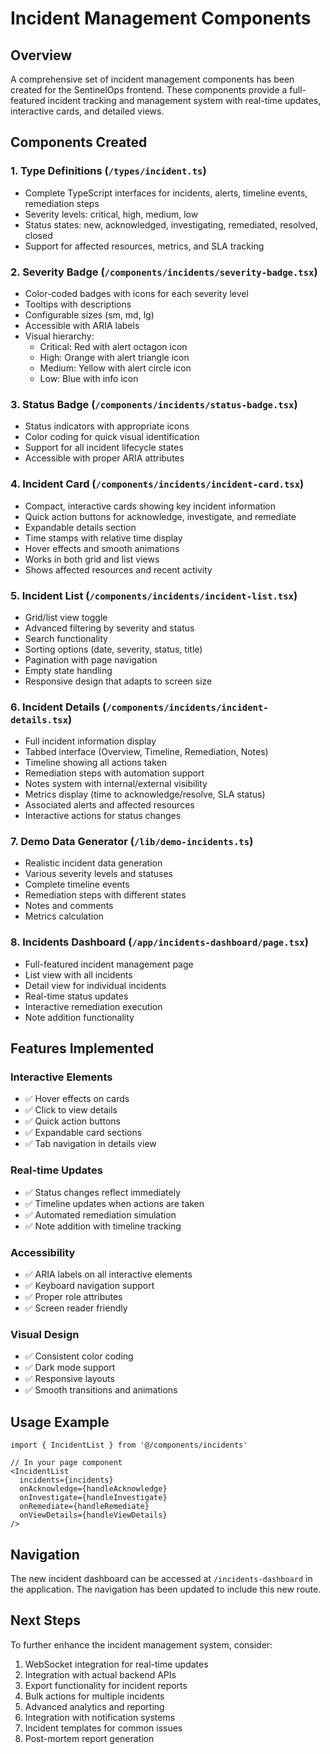 # Incident Management Components

## Overview

A comprehensive set of incident management components has been created for the SentinelOps frontend. These components provide a full-featured incident tracking and management system with real-time updates, interactive cards, and detailed views.

## Components Created

### 1. Type Definitions (`/types/incident.ts`)
- Complete TypeScript interfaces for incidents, alerts, timeline events, remediation steps
- Severity levels: critical, high, medium, low
- Status states: new, acknowledged, investigating, remediated, resolved, closed
- Support for affected resources, metrics, and SLA tracking

### 2. Severity Badge (`/components/incidents/severity-badge.tsx`)
- Color-coded badges with icons for each severity level
- Tooltips with descriptions
- Configurable sizes (sm, md, lg)
- Accessible with ARIA labels
- Visual hierarchy:
  - Critical: Red with alert octagon icon
  - High: Orange with alert triangle icon
  - Medium: Yellow with alert circle icon
  - Low: Blue with info icon

### 3. Status Badge (`/components/incidents/status-badge.tsx`)
- Status indicators with appropriate icons
- Color coding for quick visual identification
- Support for all incident lifecycle states
- Accessible with proper ARIA attributes

### 4. Incident Card (`/components/incidents/incident-card.tsx`)
- Compact, interactive cards showing key incident information
- Quick action buttons for acknowledge, investigate, and remediate
- Expandable details section
- Time stamps with relative time display
- Hover effects and smooth animations
- Works in both grid and list views
- Shows affected resources and recent activity

### 5. Incident List (`/components/incidents/incident-list.tsx`)
- Grid/list view toggle
- Advanced filtering by severity and status
- Search functionality
- Sorting options (date, severity, status, title)
- Pagination with page navigation
- Empty state handling
- Responsive design that adapts to screen size

### 6. Incident Details (`/components/incidents/incident-details.tsx`)
- Full incident information display
- Tabbed interface (Overview, Timeline, Remediation, Notes)
- Timeline showing all actions taken
- Remediation steps with automation support
- Notes system with internal/external visibility
- Metrics display (time to acknowledge/resolve, SLA status)
- Associated alerts and affected resources
- Interactive actions for status changes

### 7. Demo Data Generator (`/lib/demo-incidents.ts`)
- Realistic incident data generation
- Various severity levels and statuses
- Complete timeline events
- Remediation steps with different states
- Notes and comments
- Metrics calculation

### 8. Incidents Dashboard (`/app/incidents-dashboard/page.tsx`)
- Full-featured incident management page
- List view with all incidents
- Detail view for individual incidents
- Real-time status updates
- Interactive remediation execution
- Note addition functionality

## Features Implemented

### Interactive Elements
- ✅ Hover effects on cards
- ✅ Click to view details
- ✅ Quick action buttons
- ✅ Expandable card sections
- ✅ Tab navigation in details view

### Real-time Updates
- ✅ Status changes reflect immediately
- ✅ Timeline updates when actions are taken
- ✅ Automated remediation simulation
- ✅ Note addition with timeline tracking

### Accessibility
- ✅ ARIA labels on all interactive elements
- ✅ Keyboard navigation support
- ✅ Proper role attributes
- ✅ Screen reader friendly

### Visual Design
- ✅ Consistent color coding
- ✅ Dark mode support
- ✅ Responsive layouts
- ✅ Smooth transitions and animations

## Usage Example

```tsx
import { IncidentList } from '@/components/incidents'

// In your page component
<IncidentList
  incidents={incidents}
  onAcknowledge={handleAcknowledge}
  onInvestigate={handleInvestigate}
  onRemediate={handleRemediate}
  onViewDetails={handleViewDetails}
/>
```

## Navigation

The new incident dashboard can be accessed at `/incidents-dashboard` in the application. The navigation has been updated to include this new route.

## Next Steps

To further enhance the incident management system, consider:

1. WebSocket integration for real-time updates
2. Integration with actual backend APIs
3. Export functionality for incident reports
4. Bulk actions for multiple incidents
5. Advanced analytics and reporting
6. Integration with notification systems
7. Incident templates for common issues
8. Post-mortem report generation